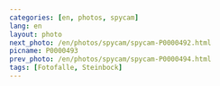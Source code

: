 ```yaml
---
categories: [en, photos, spycam]
lang: en
layout: photo
next_photo: /en/photos/spycam/spycam-P0000492.html
picname: P0000493
prev_photo: /en/photos/spycam/spycam-P0000494.html
tags: [Fotofalle, Steinbock]
---
```

